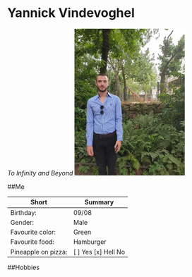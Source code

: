 # Yannick Vindevoghel 
*To Infinity and Beyond*
![Mijn Afbeelding](https://github.com/Vindevoghel/markdown/blob/master/myimage.jpg  "Mijn Afbeelding")


##Me

|Short               |Summary             |
|--------------------|--------------------|
|Birthday:	     |09/08		  |
|Gender:	     |Male		  |
|Favourite color:    |Green		  |
|Favourite food:     |Hamburger		  |
|Pineapple on pizza: |[ ] Yes [x] Hell No |

##Hobbies
